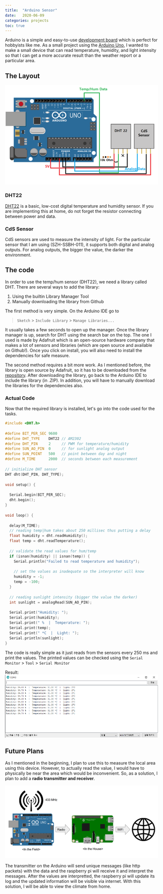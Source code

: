 ```yaml
---
title:  "Arduino Sensor"
date:   2020-06-09
categories: projects
toc: true
---
```


Arduino is a simple and easy-to-use [development board](https://www.quora.com/Is-Arduino-a-microprocessor-or-a-microcontroller) which is perfect for hobbyists like me.
As a small project using the [Arduino Uno](https://www.arduino.cc/en/Guide/ArduinoUno), I wanted to make a small device that can read temperature, humidity, and light intensity so that I can get a more accurate result than the weather report or a particular area.

## The Layout
![layout](/assets/images/2020-06-09-arduino_temphum-1.png)

### DHT22
[DHT22](https://www.adafruit.com/product/385) is a basic, low-cost digital temperature and humidity sensor.
If you are implementing this at home, do not forget the resistor connecting between power and data.

### CdS Sensor
CdS sensors are used to measure the intensity of light.
For the particular sensor that I am using (SZH-SSBH-011), it supports both digital and analog outputs.
For analog outputs, the bigger the value, the darker the environment.

## The code
In order to use the temp/hum sensor (DHT22), we need a library called DHT.
There are several ways to add the library:
1. Using the builtin Library Manager Tool
2. Manually downloading the library from Github

The first method is very simple.
On the Arduino IDE go to 
> `Sketch` > `Include Library` > `Manage Libraries...`

It usually takes a few seconds to open up the manager.
Once the library manager is up, search for DHT using the search bar on the top.
The one I used is made by Adafruit which is an open-source hardware company that makes a lot of sensors and libraries (which are open source and available on Github!).
Once you click on install, you will also need to install the dependencies for safe measure.

The second method requires a bit more work.
As I mentioned before, the library is open source by Adafruit, so it has to be downloaded from the [repository](https://github.com/adafruit/DHT-sensor-library).
After downloading the library, go back to the Arduino IDE to include the library (in .ZIP).
In addition, you will have to manually download the libraries for the dependencies also.

### Actual Code
Now that the required library is installed, let's go into the code used for the tasks.

```cpp
#include <DHT.h>

#define BIT_PER_SEC 9600
#define DHT_TYPE    DHT22 // AM2302
#define DHT_PIN     2     // PWM for temperature/humidity
#define SUN_AO_PIN  0     // for sunlight analog output
#define SUN_POINT   500   // point between day and night
#define M_TIME      2000  // seconds between each measurement

// initialize DHT sensor
DHT dht(DHT_PIN, DHT_TYPE);

void setup() {

  Serial.begin(BIT_PER_SEC);
  dht.begin();
}

void loop() {

  delay(M_TIME);
  // reading temp|hum takes about 250 millisec thus putting a delay
  float humidity = dht.readHumidity();
  float temp = dht.readTemperature();

  // validate the read values for hum/temp
  if (isnan(humidity) || isnan(temp)) {
    Serial.println("Failed to read temperature and humidity");

    // set the values as inadequate so the interpreter will know
    humidity = -1;
    temp = -100;
  }

  // reading sunlight intensity (bigger the value the darker)
  int sunlight = analogRead(SUN_AO_PIN);

  Serial.print("Humidity: ");
  Serial.print(humidity);
  Serial.print(" %  |  Temperature: ");
  Serial.print(temp);
  Serial.print(" *C  |  Light: ");
  Serial.println(sunlight);
}
```

The code is really simple as it just reads from the sensors every 250 ms and print the values.
The printed values can be checked using the `Serial Monitor` > `Tool` > `Serial Monitor`

Result:
![console_log](/assets/images/2020-06-09-arduino_temphum-2.png)

## Future Plans
As I mentioned in the beginning, I plan to use this to measure the local area using this device.
However, to actually read the value, I would have to physically be near the area which would be inconvenient.
So, as a solution, I plan to add a **radio transmitter and receiver**.

![new_layout](/assets/images/2020-06-09-arduino_temphum-3.png)

The transmitter on the Arduino will send unique messages (like http packets) with the data and the raspberry pi will receive it and interpret the messages.
After the values are interpretted, the raspberry pi will update its log and the updated information will be visible via internet.
With this solution, I will be able to view the climate from home.